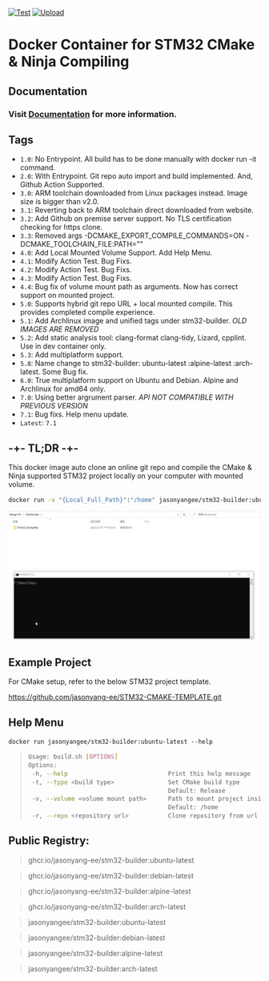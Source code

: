 [![Test](https://github.com/jasonyang-ee/STM32-Dockerfile/actions/workflows/test.yml/badge.svg)](https://github.com/jasonyang-ee/STM32-Dockerfile/actions/workflows/test.yml)
[![Upload](https://github.com/jasonyang-ee/STM32-Dockerfile/actions/workflows/upload.yml/badge.svg)](https://github.com/jasonyang-ee/STM32-Dockerfile/actions/workflows/upload.yml)

# Docker Container for STM32 CMake & Ninja Compiling

## Documentation

### Visit [Documentation](http://doc.jasony.org/STM32-Dockerfile) for more information.



## Tags

- `1.0`: No Entrypoint. All build has to be done manually with docker run -it command.
- `2.0`: With Entrypoint. Git repo auto import and build implemented. And, Github Action Supported.
- `3.0`: ARM toolchain downloaded from Linux packages instead. Image size is bigger than v2.0.
- `3.1`: Reverting back to ARM toolchain direct downloaded from website.
- `3.2`: Add Github on premise server support. No TLS certification checking for https clone. 
- `3.3`: Removed args -DCMAKE_EXPORT_COMPILE_COMMANDS=ON -DCMAKE_TOOLCHAIN_FILE:PATH=""
- `4.0`: Add Local Mounted Volume Support. Add Help Menu.
- `4.1`: Modify Action Test. Bug Fixs.
- `4.2`: Modify Action Test. Bug Fixs.
- `4.3`: Modify Action Test. Bug Fixs.
- `4.4`: Bug fix of volume mount path as arguments. Now has correct support on mounted project.
- `5.0`: Supports hybrid git repo URL + local mounted compile. This provides completed compile experience.
- `5.1`: Add Archlinux image and unified tags under stm32-builder. *OLD IMAGES ARE REMOVED*
- `5.2`: Add static analysis tool: clang-format clang-tidy, Lizard, cpplint. Use in dev container only.
- `5.3`: Add multiplatform support.
- `5.8`: Name change to stm32-builder: ubuntu-latest :alpine-latest :arch-latest. Some Bug fix.
- `6.0`: True multiplatform support on Ubuntu and Debian. Alpine and Archlinux for amd64 only.
- `7.0`: Using better argrument parser. *API NOT COMPATIBLE WITH PREVIOUS VERSION*
- `7.1`: Bug fixs. Help menu update.
- `Latest`: `7.1`




## -+- TL;DR -+-

This docker image auto clone an online git repo and compile the CMake & Ninja supported STM32 project locally on your computer with mounted volume.
```bash
docker run -v "{Local_Full_Path}":"/home" jasonyangee/stm32-builder:ubuntu-latest -r {Git_Repo_URL}
```

![Run](docs_src/page/img/run_time.gif)


## Example Project

For CMake setup, refer to the below STM32 project template.

https://github.com/jasonyang-ee/STM32-CMAKE-TEMPLATE.git


## Help Menu

```
docker run jasonyangee/stm32-builder:ubuntu-latest --help                              
```
>```bash
>Usage: build.sh [OPTIONS]
>Options:
>  -h, --help                            Print this help message
>  -t, --type <build type>               Set CMake build type
>                                        Default: Release
>  -v, --volume <volume mount path>      Path to mount project inside of container and cmake will build in this path
>                                        Default: /home
>  -r, --repo <repository url>           Clone repository from url into volume path and build
>```


## Public Registry:

> ghcr.io/jasonyang-ee/stm32-builder:ubuntu-latest

> ghcr.io/jasonyang-ee/stm32-builder:debian-latest

> ghcr.io/jasonyang-ee/stm32-builder:alpine-latest

> ghcr.io/jasonyang-ee/stm32-builder:arch-latest

> jasonyangee/stm32-builder:ubuntu-latest

> jasonyangee/stm32-builder:debian-latest

> jasonyangee/stm32-builder:alpine-latest

> jasonyangee/stm32-builder:arch-latest
